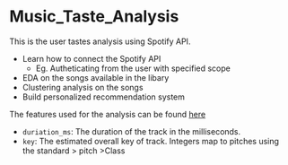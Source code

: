 # Music_Taste_Analysis
This is the user tastes analysis using Spotify API.
- Learn how to connect the Spotify API
  - Eg. Autheticating from the user with specified scope
- EDA on the songs available in the libary
- Clustering analysis on the songs
- Build personalized recommendation system

The features used for the analysis can be found [here](https://developer.spotify.com/documentation/web-api/reference/tracks/get-audio-features/)
- `duriation_ms`: The duration of the track in the milliseconds.
- `key`: The estimated overall key of track. Integers map to pitches using the standard > pitch >Class

